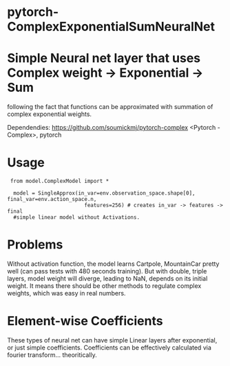 # pytorch-ComplexExponentialSumNeuralNet

# Simple Neural net layer that uses Complex weight -> Exponential -> Sum

following the fact that functions can be approximated with summation of complex exponential weights.

Dependendies: https://github.com/soumickmj/pytorch-complex <Pytorch - Complex>, pytorch


# Usage

` from model.ComplexModel import *`

```
  model = SingleApprox(in_var=env.observation_space.shape[0], final_var=env.action_space.n,
                         features=256) # creates in_var -> features -> final 
  #simple linear model without Activations.
``` 

# Problems
Without activation function, the model learns Cartpole, MountainCar pretty well (can pass tests with 480 seconds training). But with double, triple layers, model weight will diverge, leading to NaN, depends on its initial weight. It means there should be other methods to regulate complex weights, which was easy in real numbers.

# Element-wise Coefficients
These types of neural net can have simple Linear layers after exponential, or just simple coefficients. Coefficients can be effectively calculated via fourier transform... theoritically.
